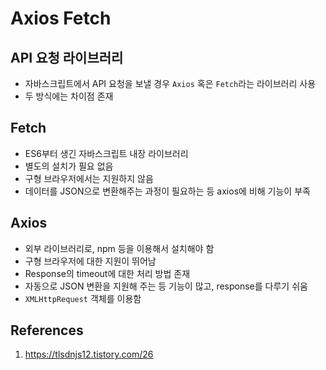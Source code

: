# Axios Fetch

## API 요청 라이브러리

- 자바스크립트에서 API 요청을 보낼 경우 `Axios` 혹은 `Fetch`라는 라이브러리 사용
- 두 방식에는 차이점 존재

## Fetch

- ES6부터 생긴 자바스크립트 내장 라이브러리
- 별도의 설치가 필요 없음
- 구형 브라우저에서는 지원하지 않음
- 데이터를 JSON으로 변환해주는 과정이 필요하는 등 axios에 비해 기능이 부족

## Axios

- 외부 라이브러리로, npm 등을 이용해서 설치해야 함
- 구형 브라우저에 대한 지원이 뛰어남
- Response의 timeout에 대한 처리 방법 존재
- 자동으로 JSON 변환을 지원해 주는 등 기능이 많고, response를 다루기 쉬움
- `XMLHttpRequest` 객체를 이용함

## References

1. https://tlsdnjs12.tistory.com/26
